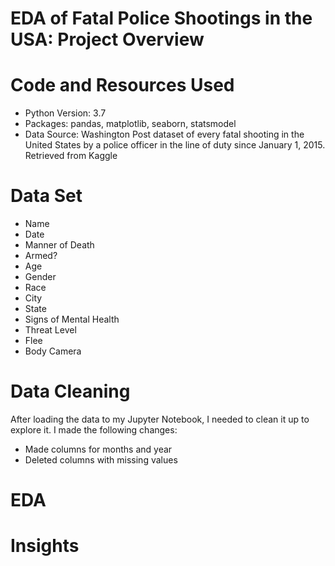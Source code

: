 # EDA of Fatal Police Shootings in the USA: Project Overview

# Code and Resources Used
* Python Version: 3.7
* Packages: pandas, matplotlib, seaborn, statsmodel
* Data Source: Washington Post dataset of every fatal shooting in the United States by a police officer in the line of duty since January 1, 2015. Retrieved from Kaggle

# Data Set
* Name
* Date
* Manner of Death
* Armed?
* Age
* Gender
* Race
* City
* State
* Signs of Mental Health
* Threat Level
* Flee
* Body Camera

# Data Cleaning
After loading the data to my Jupyter Notebook, I needed to clean it up to explore it. I made the following changes: 
* Made columns for months and year
* Deleted columns with missing values

# EDA

# Insights
